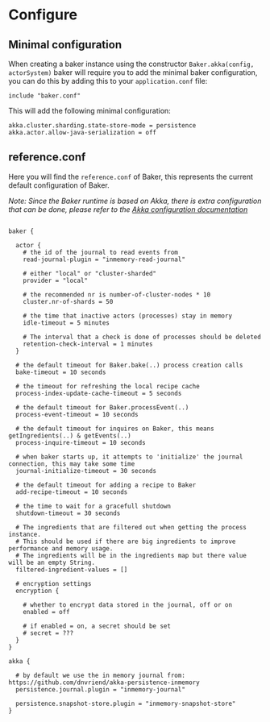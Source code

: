 # Configure

## Minimal configuration

When creating a baker instance using the constructor `Baker.akka(config, actorSystem)` baker will require you
to add the minimal baker configuration, you can do this by adding this to your `application.conf` file:

```
include "baker.conf"
```

This will add the following minimal configuration:

```
akka.cluster.sharding.state-store-mode = persistence
akka.actor.allow-java-serialization = off
```

## reference.conf

Here you will find the `reference.conf` of Baker, this represents the current default configuration of Baker.

_Note: Since the Baker runtime is based on Akka, there is extra configuration that can be done, please refer to the
[Akka configuration documentation](https://doc.akka.io/docs/akka/current/general/configuration.html)_

```

baker {

  actor {
    # the id of the journal to read events from
    read-journal-plugin = "inmemory-read-journal"

    # either "local" or "cluster-sharded"
    provider = "local"

    # the recommended nr is number-of-cluster-nodes * 10
    cluster.nr-of-shards = 50

    # the time that inactive actors (processes) stay in memory
    idle-timeout = 5 minutes

    # The interval that a check is done of processes should be deleted
    retention-check-interval = 1 minutes
  }

  # the default timeout for Baker.bake(..) process creation calls
  bake-timeout = 10 seconds

  # the timeout for refreshing the local recipe cache
  process-index-update-cache-timeout = 5 seconds

  # the default timeout for Baker.processEvent(..)
  process-event-timeout = 10 seconds

  # the default timeout for inquires on Baker, this means getIngredients(..) & getEvents(..)
  process-inquire-timeout = 10 seconds

  # when baker starts up, it attempts to 'initialize' the journal connection, this may take some time
  journal-initialize-timeout = 30 seconds

  # the default timeout for adding a recipe to Baker
  add-recipe-timeout = 10 seconds

  # the time to wait for a gracefull shutdown
  shutdown-timeout = 30 seconds

  # The ingredients that are filtered out when getting the process instance.
  # This should be used if there are big ingredients to improve performance and memory usage.
  # The ingredients will be in the ingredients map but there value will be an empty String.
  filtered-ingredient-values = []

  # encryption settings
  encryption {

    # whether to encrypt data stored in the journal, off or on
    enabled = off

    # if enabled = on, a secret should be set
    # secret = ???
  }
}

akka {

  # by default we use the in memory journal from: https://github.com/dnvriend/akka-persistence-inmemory
  persistence.journal.plugin = "inmemory-journal"
  
  persistence.snapshot-store.plugin = "inmemory-snapshot-store"
}

```